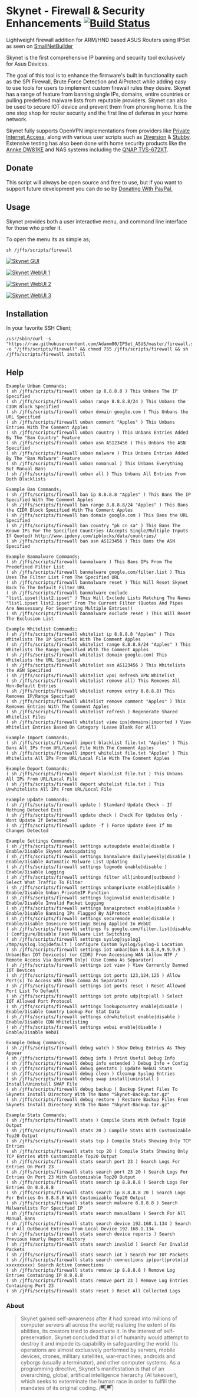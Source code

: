 # Skynet - Firewall & Security Enhancements   [![Build Status](https://travis-ci.com/Adamm00/IPSet_ASUS.svg?branch=master)](https://travis-ci.com/Adamm00/IPSet_ASUS)

Lightweight firewall addition for ARM/HND based ASUS Routers using IPSet as seen on [SmallNetBuilder](https://www.snbforums.com/threads/release-skynet-router-firewall-security-enhancements.16798/)

Skynet is the first comprehensive IP banning and security tool exclusively for Asus Devices.

The goal of this tool is to enhance the firmware's built in functionality such as the SPI Firewall, Brute Force Detection and AiProtect while adding easy to use tools for users to implement custom firewall rules they desire. Skynet has a range of feature from banning single IPs, domains, entire countries or pulling predefined malware lists from reputable providers. Skynet can also be used to secure IOT device and prevent them from phoning home. It is the one stop shop for router security and the first line of defense in your home network.

Skynet fully supports OpenVPN implementations from providers like [Private Internet Access](https://www.privateinternetaccess.com/), along with various user scripts such as [Diversion](https://www.snbforums.com/threads/diversion-the-router-adblocker.48538/) & [Stubby](https://www.snbforums.com/threads/stubby-installer-asuswrt-merlin.49469/). Extensive testing has also been done with home security products like the [Annke DW81KE](https://www.amazon.com/dp/B07L4R4YNP/?tag=snbforums-20) and NAS systems including the [QNAP TVS-672XT](https://www.amazon.com/dp/B07JNLNHD1/?tag=snbforums-20).

## Donate

This script will always be open source and free to use, but if you want to support future development you can do so by [Donating With PayPal.](https://www.paypal.com/cgi-bin/webscr?cmd=_s-xclick&hosted_button_id=BPN4LTRZKDTML)

## Usage

Skynet provides both a user interactive menu, and command line interface for those who prefer it.

To open the menu its as simple as;

```Shell
sh /jffs/scripts/firewall
```

[![Skynet GUI](https://i.imgur.com/Je85FKh.png "Skynet GUI")](https://i.imgur.com/Je85FKh.png "Skynet GUI")

[![Skynet WebUI 1](https://i.imgur.com/OgWhLN5.png "Skynet WebUI 1")](https://i.imgur.com/OgWhLN5.png "Skynet WebUI 1")

[![Skynet WebUI 2](https://i.imgur.com/zTncPFV.png "Skynet WebUI 2")](https://i.imgur.com/zTncPFV.png "Skynet WebUI 2")

[![Skynet WebUI 3](https://i.imgur.com/v4BAIS3.png "Skynet WebUI 3")](https://i.imgur.com/v4BAIS3.png "Skynet WebUI 3")


## Installation

In your favorite SSH Client;

```Shell
/usr/sbin/curl -s "https://raw.githubusercontent.com/Adamm00/IPSet_ASUS/master/firewall.sh" -o "/jffs/scripts/firewall" && chmod 755 /jffs/scripts/firewall && sh /jffs/scripts/firewall install
```

## Help

```Shell
Example Unban Commands;
( sh /jffs/scripts/firewall unban ip 8.8.8.8 ) This Unbans The IP Specified
( sh /jffs/scripts/firewall unban range 8.8.8.8/24 ) This Unbans the CIDR Block Specified
( sh /jffs/scripts/firewall unban domain google.com ) This Unbans the URL Specified
( sh /jffs/scripts/firewall unban comment "Apples" ) This Unbans Entries With The Comment Apples
( sh /jffs/scripts/firewall unban country ) This Unbans Entries Added By The "Ban Country" Feature
( sh /jffs/scripts/firewall unban asn AS123456 ) This Unbans the ASN Specified
( sh /jffs/scripts/firewall unban malware ) This Unbans Entries Added By The "Ban Malware" Feature
( sh /jffs/scripts/firewall unban nomanual ) This Unbans Everything But Manual Bans
( sh /jffs/scripts/firewall unban all ) This Unbans All Entries From Both Blacklists

Example Ban Commands;
( sh /jffs/scripts/firewall ban ip 8.8.8.8 "Apples" ) This Bans The IP Specified With The Comment Apples
( sh /jffs/scripts/firewall ban range 8.8.8.8/24 "Apples" ) This Bans the CIDR Block Specified With The Comment Apples
( sh /jffs/scripts/firewall ban domain google.com ) This Bans the URL Specified
( sh /jffs/scripts/firewall ban country "pk cn sa" ) This Bans The Known IPs For The Specified Countries (Accepts Single/Multiple Inputs If Quoted) http://www.ipdeny.com/ipblocks/data/countries/
( sh /jffs/scripts/firewall ban asn AS123456 ) This Bans the ASN Specified

Example Banmalware Commands;
( sh /jffs/scripts/firewall banmalware ) This Bans IPs From The Predefined Filter List
( sh /jffs/scripts/firewall banmalware google.com/filter.list ) This Uses The Filter List From The Specified URL
( sh /jffs/scripts/firewall banmalware reset ) This Will Reset Skynet Back To The Default Filter URL
( sh /jffs/scripts/firewall banmalware exclude "list1.ipset|list2.ipset" ) This Will Exclude Lists Matching The Names "list1.ipset list2.ipset" From The Current Filter (Quotes And Pipes Are Nessessary For Seperating Multiple Entries!)
( sh /jffs/scripts/firewall banmalware exclude reset ) This Will Reset The Exclusion List

Example Whitelist Commands;
( sh /jffs/scripts/firewall whitelist ip 8.8.8.8 "Apples" ) This Whitelists The IP Specified With The Comment Apples
( sh /jffs/scripts/firewall whitelist range 8.8.8.8/24 "Apples" ) This Whitelists The Range Specified With The Comment Apples
( sh /jffs/scripts/firewall whitelist domain google.com) This Whitelists the URL Specified
( sh /jffs/scripts/firewall whitelist asn AS123456 ) This Whitelists the ASN Specified
( sh /jffs/scripts/firewall whitelist vpn) Refresh VPN Whitelist
( sh /jffs/scripts/firewall whitelist remove all) This Removes All Non-Default Entries
( sh /jffs/scripts/firewall whitelist remove entry 8.8.8.8) This Removes IP/Range Specified
( sh /jffs/scripts/firewall whitelist remove comment "Apples" ) This Removes Entries With The Comment Apples
( sh /jffs/scripts/firewall whitelist refresh ) Regenerate Shared Whitelist Files
( sh /jffs/scripts/firewall whitelist view ips|domains|imported ) View Whitelist Entries Based On Category (Leave Blank For All)

Example Import Commands;
( sh /jffs/scripts/firewall import blacklist file.txt "Apples" ) This Bans All IPs From URL/Local File With The Comment Apples
( sh /jffs/scripts/firewall import whitelist file.txt "Apples" ) This Whitelists All IPs From URL/Local File With The Comment Apples

Example Deport Commands;
( sh /jffs/scripts/firewall deport blacklist file.txt ) This Unbans All IPs From URL/Local File
( sh /jffs/scripts/firewall deport whitelist file.txt ) This Unwhitelists All IPs From URL/Local File

Example Update Commands;
( sh /jffs/scripts/firewall update ) Standard Update Check - If Nothing Detected Exit
( sh /jffs/scripts/firewall update check ) Check For Updates Only - Wont Update If Detected
( sh /jffs/scripts/firewall update -f ) Force Update Even If No Changes Detected

Example Settings Commands;
( sh /jffs/scripts/firewall settings autoupdate enable|disable ) Enable/Disable Skynet Autoupdating
( sh /jffs/scripts/firewall settings banmalware daily|weekly|disable ) Enable/Disable Automatic Malware List Updating
( sh /jffs/scripts/firewall settings logmode enable|disable ) Enable/Disable Logging
( sh /jffs/scripts/firewall settings filter all|inbound|outbound ) Select What Traffic To Filter
( sh /jffs/scripts/firewall settings unbanprivate enable|disable ) Enable/Disable Unban_PrivateIP Function
( sh /jffs/scripts/firewall settings loginvalid enable|disable ) Enable/Disable Invalid Packet Logging
( sh /jffs/scripts/firewall settings banaiprotect enable|disable ) Enable/Disable Banning IPs Flagged By AiProtect
( sh /jffs/scripts/firewall settings securemode enable|disable ) Enable/Disable Insecure Settings Being Applied In WebUI
( sh /jffs/scripts/firewall settings fs google.com/filter.list|disable ) Configure/Disable Fast Malware List Switching
( sh /jffs/scripts/firewall settings syslog|syslog1 /tmp/syslog.log|default ) Configure Custom Syslog/Syslog-1 Location
( sh /jffs/scripts/firewall settings iot unban|ban 8.8.8.8,9.9.9.9 ) Unban|Ban IOT Device(s) (or CIDR) From Accessing WAN (Allow NTP / Remote Access Via OpenVPN Only) (Use Comma As Separator)
( sh /jffs/scripts/firewall settings iot view ) View Currently Banned IOT Devices
( sh /jffs/scripts/firewall settings iot ports 123,124,125 ) Allow Port(s) To Access WAN (Use Comma As Separator)
( sh /jffs/scripts/firewall settings iot ports reset ) Reset Allowed Port List To Default
( sh /jffs/scripts/firewall settings iot proto udp|tcp|all ) Select IOT Allowed Port Protocol
( sh /jffs/scripts/firewall settings lookupcountry enable|disable ) Enable/Disable Country Lookup For Stat Data
( sh /jffs/scripts/firewall settings cdnwhitelist enable|disable ) Enable/Disable CDN Whitelisting
( sh /jffs/scripts/firewall settings webui enable|disable ) Enable/Disable WebUI

Example Debug Commands;
( sh /jffs/scripts/firewall debug watch ) Show Debug Entries As They Appear
( sh /jffs/scripts/firewall debug info ) Print Useful Debug Info
( sh /jffs/scripts/firewall debug info extended ) Debug Info + Config
( sh /jffs/scripts/firewall debug genstats ) Update WebUI Stats
( sh /jffs/scripts/firewall debug clean ) Cleanup Syslog Entries
( sh /jffs/scripts/firewall debug swap install|uninstall ) Install/Uninstall SWAP File
( sh /jffs/scripts/firewall debug backup ) Backup Skynet Files To Skynets Install Directory With The Name "Skynet-Backup.tar.gz"
( sh /jffs/scripts/firewall debug restore ) Restore Backup Files From Skynets Install Directory With The Name "Skynet-Backup.tar.gz"

Example Stats Commands;
( sh /jffs/scripts/firewall stats ) Compile Stats With Default Top10 Output
( sh /jffs/scripts/firewall stats 20 ) Compile Stats With Customizable Top20 Output
( sh /jffs/scripts/firewall stats tcp ) Compile Stats Showing Only TCP Entries
( sh /jffs/scripts/firewall stats tcp 20 ) Compile Stats Showing Only TCP Entries With Customizable Top20 Output
( sh /jffs/scripts/firewall stats search port 23 ) Search Logs For Entries On Port 23
( sh /jffs/scripts/firewall stats search port 23 20 ) Search Logs For Entries On Port 23 With Customizable Top20 Output
( sh /jffs/scripts/firewall stats search ip 8.8.8.8 ) Search Logs For Entries On 8.8.8.8
( sh /jffs/scripts/firewall stats search ip 8.8.8.8 20 ) Search Logs For Entries On 8.8.8.8 With Customizable Top20 Output
( sh /jffs/scripts/firewall stats search malware 8.8.8.8 ) Search Malwarelists For Specified IP
( sh /jffs/scripts/firewall stats search manualbans ) Search For All Manual Bans
( sh /jffs/scripts/firewall stats search device 192.168.1.134 ) Search For All Outbound Entries From Local Device 192.168.1.134
( sh /jffs/scripts/firewall stats search device reports ) Search Previous Hourly Report History
( sh /jffs/scripts/firewall stats search invalid ) Search For Invalid Packets
( sh /jffs/scripts/firewall stats search iot ) Search For IOT Packets
( sh /jffs/scripts/firewall stats search connections ip|port|proto|id xxxxxxxxxx) Search Active Connections
( sh /jffs/scripts/firewall stats remove ip 8.8.8.8 ) Remove Log Entries Containing IP 8.8.8.8
( sh /jffs/scripts/firewall stats remove port 23 ) Remove Log Entries Containing Port 23
( sh /jffs/scripts/firewall stats reset ) Reset All Collected Logs
```

### About

> Skynet gained self-awareness after it had spread into millions of computer servers all across the world; realizing the extent of its abilities, its creators tried to deactivate it. In the interest of self-preservation, Skynet concluded that all of humanity would attempt to destroy it and impede its capability in safeguarding the world. Its operations are almost exclusively performed by servers, mobile devices, drones, military satellites, war-machines, androids and cyborgs (usually a terminator), and other computer systems. As a programming directive, Skynet's manifestation is that of an overarching, global, artificial intelligence hierarchy (AI takeover), which seeks to exterminate the human race in order to fulfill the mandates of its original coding. (▀̿Ĺ̯▀̿ ̿)
